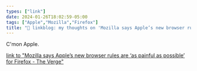 ```yaml
---
types: ["link"]
date: 2024-01-26T18:02:59-05:00
tags: ["Apple","Mozilla","Firefox"]
title: "🔗 linkblog: my thoughts on 'Mozilla says Apple’s new browser rules are ‘as painful as possible’ for Firefox - The Verge'"
---
```

C'mon Apple.

[link to "Mozilla says Apple’s new browser rules are ‘as painful as possible’ for Firefox - The Verge"](https://www.theverge.com/2024/1/26/24052067/mozilla-apple-ios-browser-rules-firefox)
